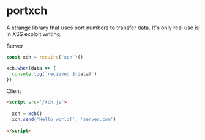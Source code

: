 # portxch

A strange library that uses port numbers to transfer data. It's only real use is in XSS exploit writing.


Server

```js
const xch = require('xch')()

xch.when(data => {
  console.log(`recieved ${data}`)
})
```


Client

```html
<script src='/xch.js'>
  
  xch = xch()
  xch.send('Hello world!', 'server.com')
  
</script>
```
